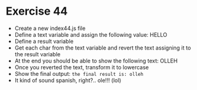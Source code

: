 # Exercise 44

* Create a new index44.js file
* Define a text variable and assign the following value: HELLO
* Define a result variable
* Get each char from the text variable and revert the text assigning it to the result variable
* At the end you should be able to show the following text: OLLEH
* Once you reverted the text, transform it to lowercase
* Show the final output: `the final result is: olleh`
* It kind of sound spanish, right?.. ole!!! (lol)